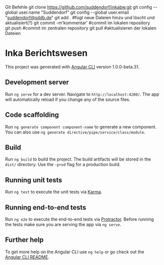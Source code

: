 Git Befehle
git clone https://github.com/suddendorf/inkabw.git
git config --global user.name "Suddendorf"
git config --global user.email "suddendorf@sddb.de"
git add . #fügt neue Dateien hinzu und löscht und aktualisiert(?)
git commit -m'kommentar' #commit im lokalen repository  
git push #commit im zentralen repository
git pull #aktualisieren der lokalen Dateien

# Inka Berichtswesen

This project was generated with [Angular CLI](https://github.com/angular/angular-cli) version 1.0.0-beta.31.

## Development server
Run `ng serve` for a dev server. Navigate to `http://localhost:4200/`. The app will automatically reload if you change any of the source files.

## Code scaffolding

Run `ng generate component component-name` to generate a new component. You can also use `ng generate directive/pipe/service/class/module`.

## Build

Run `ng build` to build the project. The build artifacts will be stored in the `dist/` directory. Use the `-prod` flag for a production build.

## Running unit tests

Run `ng test` to execute the unit tests via [Karma](https://karma-runner.github.io).

## Running end-to-end tests

Run `ng e2e` to execute the end-to-end tests via [Protractor](http://www.protractortest.org/).
Before running the tests make sure you are serving the app via `ng serve`.

## Further help

To get more help on the Angular CLI use `ng help` or go check out the [Angular CLI README](https://github.com/angular/angular-cli/blob/master/README.md).
